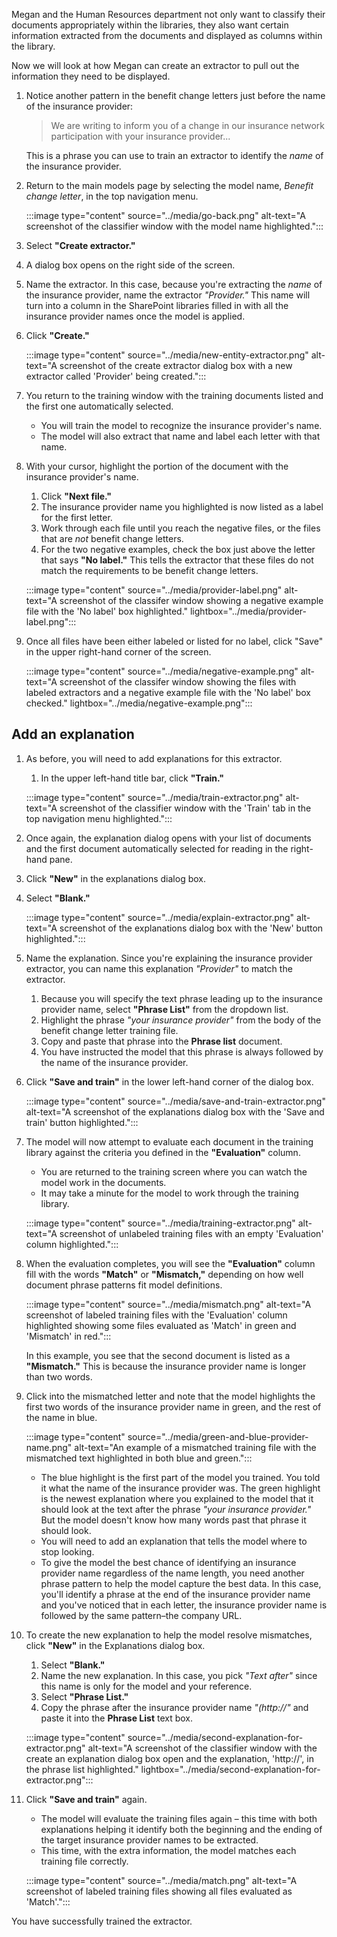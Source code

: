 Megan and the Human Resources department not only want to classify their documents appropriately within the libraries, they also want certain information extracted from the documents and displayed as columns within the library.

Now we will look at how Megan can create an extractor to pull out the information they need to be displayed.  

1. Notice another pattern in the benefit change letters just before the name of the insurance provider:

    > We are writing to inform you of a change in our insurance network participation with your insurance provider...

    This is a phrase you can use to train an extractor to identify the _name_ of the insurance provider.

1. Return to the main models page by selecting the model name, _Benefit change letter_, in the top navigation menu.

    :::image type="content" source="../media/go-back.png" alt-text="A screenshot of the classifier window with the model name highlighted.":::

1. Select **"Create extractor."**
1. A dialog box opens on the right side of the screen.
1. Name the extractor. In this case, because you're extracting the _name_ of the insurance provider, name the extractor _"Provider."_ This name will turn into a column in the SharePoint libraries filled in with all the insurance provider names once the model is applied.
1. Click **"Create."**

    :::image type="content" source="../media/new-entity-extractor.png" alt-text="A screenshot of the create extractor dialog box with a new extractor called 'Provider' being created.":::

1. You return to the training window with the training documents listed and the first one automatically selected.
   - You will train the model to recognize the insurance provider's name.
   - The model will also extract that name and label each letter with that name.
1. With your cursor, highlight the portion of the document with the insurance provider's name.
   1. Click **"Next file."**
   1. The insurance provider name you highlighted is now listed as a label for the first letter.
   1. Work through each file until you reach the negative files, or the files that are _not_ benefit change letters.
   1. For the two negative examples, check the box just above the letter that says **"No label."** This tells the extractor that these files do not match the requirements to be benefit change letters.

    :::image type="content" source="../media/provider-label.png" alt-text="A screenshot of the classifer window showing a negative example file with the 'No label' box highlighted." lightbox="../media/provider-label.png":::

1. Once all files have been either labeled or listed for no label, click "Save" in the upper right-hand corner of the screen.

    :::image type="content" source="../media/negative-example.png" alt-text="A screenshot of the classifer window showing the files with labeled extractors and a negative example file with the 'No label' box checked." lightbox="../media/negative-example.png":::

## Add an explanation

1. As before, you will need to add explanations for this extractor.
   1. In the upper left-hand title bar, click **"Train."**

    :::image type="content" source="../media/train-extractor.png" alt-text="A screenshot of the classifier window with the 'Train' tab in the top navigation menu highlighted.":::

1. Once again, the explanation dialog opens with your list of documents and the first document automatically selected for reading in the right-hand pane.
1. Click **"New"** in the explanations dialog box.
1. Select **"Blank."**

    :::image type="content" source="../media/explain-extractor.png" alt-text="A screenshot of the explanations dialog box with the 'New' button highlighted.":::

1. Name the explanation. Since you're explaining the insurance provider extractor, you can name this explanation _"Provider"_ to match the extractor.
   1. Because you will specify the text phrase leading up to the insurance provider name, select **"Phrase List"** from the dropdown list.
   1. Highlight the phrase _"your insurance provider"_ from the body of the benefit change letter training file.
   1. Copy and paste that phrase into the **Phrase list** document.
   1. You have instructed the model that this phrase is always followed by the name of the insurance provider.
1. Click **"Save and train"** in the lower left-hand corner of the dialog box.

    :::image type="content" source="../media/save-and-train-extractor.png" alt-text="A screenshot of the explanations dialog box with the 'Save and train' button highlighted.":::

1. The model will now attempt to evaluate each document in the training library against the criteria you defined in the **"Evaluation"** column.
   - You are returned to the training screen where you can watch the model work in the documents.
   - It may take a minute for the model to work through the training library.

    :::image type="content" source="../media/training-extractor.png" alt-text="A screenshot of unlabeled training files with an empty 'Evaluation' column highlighted.":::

1. When the evaluation completes, you will see the **"Evaluation"** column fill with the words **"Match"** or **"Mismatch,"** depending on how well document phrase patterns fit model definitions.

    :::image type="content" source="../media/mismatch.png" alt-text="A screenshot of labeled training files with the 'Evaluation' column highlighted showing some files evaluated as 'Match' in green and 'Mismatch' in red.":::

    In this example, you see that the second document is listed as a **"Mismatch."** This is because the insurance provider name is longer than two words.

1. Click into the mismatched letter and note that the model highlights the first two words of the insurance provider name in green, and the rest of the name in blue.  

    :::image type="content" source="../media/green-and-blue-provider-name.png" alt-text="An example of a mismatched training file with the mismatched text highlighted in both blue and green.":::

   - The blue highlight is the first part of the model you trained. You told it what the name of the insurance provider was. The green highlight is the newest explanation where you explained to the model that it should look at the text after the phrase _"your insurance provider."_ But the model doesn't know how many words past that phrase it should look.
   - You will need to add an explanation that tells the model where to stop looking.
   - To give the model the best chance of identifying an insurance provider name regardless of the name length, you need another phrase pattern to help the model capture the best data. In this case, you'll identify a phrase at the end of the insurance provider name and you've noticed that in each letter, the insurance provider name is followed by the same pattern–the company URL.  

1. To create the new explanation to help the model resolve mismatches, click **"New"** in the Explanations dialog box.
   1. Select **"Blank."**
   1. Name the new explanation. In this case, you pick _"Text after"_ since this name is only for the model and your reference.
   1. Select **"Phrase List."**
   1. Copy the phrase after the insurance provider name _"(http://"_ and paste it into the **Phrase List** text box.

    :::image type="content" source="../media/second-explanation-for-extractor.png" alt-text="A screenshot of the classifier window with the create an explanation dialog box open and the explanation, 'http://', in the phrase list highlighted." lightbox="../media/second-explanation-for-extractor.png":::

1. Click **"Save and train"** again.
   - The model will evaluate the training files again – this time with both explanations helping it identify  both the beginning and the ending of the target insurance provider names to be extracted.
   - This time, with the extra information, the model matches each training file correctly.

    :::image type="content" source="../media/match.png" alt-text="A screenshot of labeled training files showing all files evaluated as 'Match'.":::

You have successfully trained the extractor.
